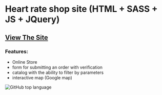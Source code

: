 # Heart rate shop site (HTML + SASS + JS + JQuery)

## [View The Site](https://denisloza.github.io/HeartRate_site/)

### Features:

- Online Store
- form for submitting an order with verification
- catalog with the ability to filter by parameters
- interactive map (Google map)

![GitHub top language](https://img.shields.io/github/languages/top/DenisLoza/HeartRate_site)
